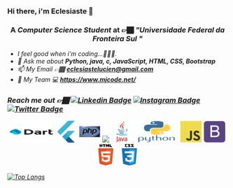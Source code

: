 ### Hi there, i'm Eclesiaste 👋


<h3 align="center"> A <i>Computer Science Student</i> at 👉🏾 <i>"Universidade Federal da Fronteira Sul "<i> </h3>

- I feel good when i'm coding...👨🏻‍💻.   
- 💬 Ask me about **Python, java, c, JavaScript, HTML, CSS, Bootstrap**
- 📫 My Email  👉🏾 **eclesiastelucien@gmail.com**
- 💬 My Team  💻 **https://www.mjcode.net/**

### Reach me out 👉🏾 [![Linkedin Badge](https://img.shields.io/badge/-Linkedin-blue?style=flat-square&logo=Linkedin&logoColor=white&link=https://www.linkedin.com/in/eclesiaste-lucien-a51b171b8/)](https://www.linkedin.com/in/eclesiaste-lucien-a51b171b8/) [![Instagram Badge](https://img.shields.io/badge/-Instagram-FD1D1D?style=flat-square&logo=instagram&logoColor=white&link=https://www.instagram.com/ecle_lucien/)](https://www.instagram.com/ecle_lucien/) [![Twitter Badge](https://img.shields.io/badge/-Twitter-1DA1F2?style=flat-square&logo=twitter&logoColor=white&link=https://twitter.com/EclesiasteLuci1)](https://twitter.com/EclesiasteLuci1)

<p align="center">
  <img src="https://raw.githubusercontent.com/devicons/devicon/master/icons/dart/dart-original-wordmark.svg" alt="dart" width="100" height="50" />
   <img src="https://raw.githubusercontent.com/devicons/devicon/master/icons/flutter/flutter-original.svg" alt="flutter" width="50" height="50" />
  <img src="https://raw.githubusercontent.com/devicons/devicon/master/icons/php/php-original.svg" alt="php" width="50" height="50" />
   <img src="https://raw.githubusercontent.com/laravel/art/master/logo-lockup/5%20SVG/2%20CMYK/1%20Full%20Color/laravel-logolockup-cmyk-red.svg" width="50">  
<img src="https://raw.githubusercontent.com/devicons/devicon/master/icons/java/java-original-wordmark.svg" alt="java" width="50" height="50" />
<img src="https://raw.githubusercontent.com/devicons/devicon/master/icons/python/python-original-wordmark.svg" alt="python" width="100" height="50" />
 <img src="https://raw.githubusercontent.com/devicons/devicon/master/icons/javascript/javascript-original.svg" alt="javascript" width="50" height="50" />
    <img src="https://raw.githubusercontent.com/devicons/devicon/master/icons/bootstrap/bootstrap-plain.svg" alt="bootstrap" width="50" height="50" />
<img src="https://raw.githubusercontent.com/devicons/devicon/master/icons/html5/html5-original-wordmark.svg" alt="html5" width="50" height="50" />
<img src="https://raw.githubusercontent.com/devicons/devicon/master/icons/css3/css3-original-wordmark.svg" alt="css3" width="50" height="50" />
</p>

[![Top Langs](https://github-readme-stats.vercel.app/api/top-langs/?username=lucien3941&theme=dark&layout=compact&show_icons=true&title_color=6e40c9&icon_color=6e40c9)](https://github.com/anuraghazra/github-readme-stats)
